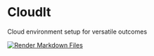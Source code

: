 # CloudIt
Cloud environment setup for versatile outcomes


[![Render Markdown Files](https://github.com/vedantcj/16039PEOdI/actions/workflows/blank.yml/badge.svg)](https://github.com/vedantcj/16039PEOdI/actions/workflows/blank.yml)
